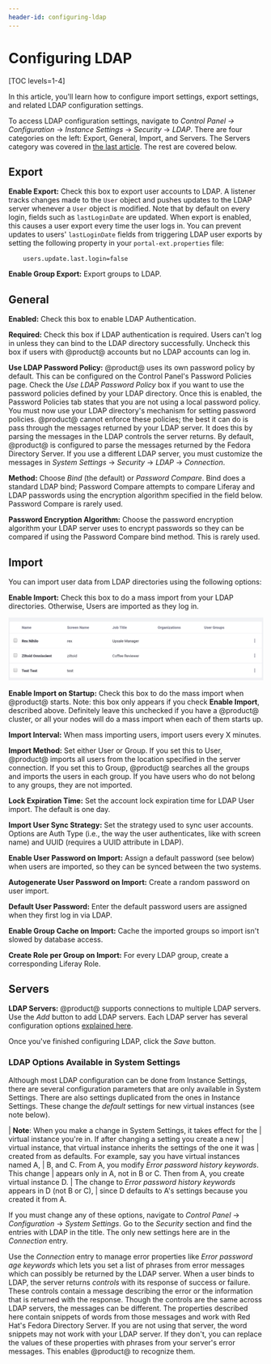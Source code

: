 ```yaml
---
header-id: configuring-ldap
---
```


# Configuring LDAP

[TOC levels=1-4]

In this article, you'll learn how to configure import settings, export settings,
and related LDAP configuration settings. 

To access LDAP configuration settings, navigate to *Control Panel &rarr;
Configuration* &rarr; *Instance Settings* &rarr; *Security* &rarr; *LDAP*. There
are four categories on the left: Export, General, Import, and Servers. The
Servers category was covered in [the last article](/docs/7-2/deploy/-/knowledge_base/d/ldap). 
The rest are covered below. 

## Export

**Enable Export:** Check this box to export user accounts to LDAP. A listener
tracks changes made to the `User` object and pushes updates to the LDAP server
whenever a `User` object is modified. Note that by default on every login,
fields such as `lastLoginDate` are updated. When export is enabled, this causes
a user export every time the user logs in. You can prevent updates to users'
`lastLoginDate` fields from triggering LDAP user exports by setting the
following property in your `portal-ext.properties` file:

        users.update.last.login=false

**Enable Group Export:** Export groups to LDAP. 

## General

**Enabled:** Check this box to enable LDAP Authentication.

**Required:** Check this box if LDAP authentication is required. Users can't log
in unless they can bind to the LDAP directory successfully. Uncheck this box if
users with @product@ accounts but no LDAP accounts can log in.

**Use LDAP Password Policy:** @product@ uses its own password policy by default.
This can be configured on the Control Panel's Password Policies page. Check the
*Use LDAP Password Policy* box if you want to use the password policies defined
by your LDAP directory. Once this is enabled, the Password Policies tab states
that you are not using a local password policy. You must now use your LDAP
directory's mechanism for setting password policies. @product@ cannot enforce
these policies; the best it can do is pass through the messages returned by your
LDAP server. It does this by parsing the messages in the LDAP controls the
server returns. By default, @product@ is configured to parse the messages
returned by the Fedora Directory Server. If you use a different LDAP server, you
must customize the messages in *System Settings* &rarr; *Security* &rarr; *LDAP*
&rarr; *Connection*. 

**Method:** Choose *Bind* (the default) or *Password Compare*. Bind does
a standard LDAP bind; Password Compare attempts to compare Liferay and LDAP
passwords using the encryption algorithm specified in the field below. Password
Compare is rarely used. 

**Password Encryption Algorithm:** Choose the password encryption algorithm your
LDAP server uses to encrypt passwords so they can be compared if using the
Password Compare bind method. This is rarely used. 

## Import

You can import user data from LDAP directories using the following options:

**Enable Import:** Check this box to do a mass import from your LDAP
directories. Otherwise, Users are imported as they log in. 

![Figure 1: Ziltoid and Rex have been imported because they logged in.](../../../images/imported-ldap-users.png)

**Enable Import on Startup:** Check this box to do the mass import when
@product@ starts. Note: this box only appears if you check **Enable Import**,
described above. Definitely leave this unchecked if you have a @product@
cluster, or all your nodes will do a mass import when each of them starts up.

**Import Interval:** When mass importing users, import users every X minutes. 

**Import Method:** Set either User or Group. If you set this to User, @product@
imports all users from the location specified in the server connection. If you
set this to Group, @product@ searches all the groups and imports the users in
each group. If you have users who do not belong to any groups, they are not
imported. 

**Lock Expiration Time:** Set the account lock expiration time for LDAP User
import. The default is one day. 

**Import User Sync Strategy:** Set the strategy used to sync user accounts.
Options are Auth Type (i.e., the way the user authenticates, like with screen
name) and UUID (requires a UUID attribute in LDAP). 

**Enable User Password on Import:** Assign a default password (see below) when
users are imported, so they can be synced between the two systems. 

**Autogenerate User Password on Import:** Create a random password on user
import. 

**Default User Password:** Enter the default password users are assigned when
they first log in via LDAP. 

**Enable Group Cache on Import:** Cache the imported groups so import isn't
slowed by database access. 

**Create Role per Group on Import:** For every LDAP group, create
a corresponding Liferay Role. 

## Servers

**LDAP Servers:** @product@ supports connections to multiple LDAP servers. Use
the *Add* button to add LDAP servers. Each LDAP server has
several configuration options [explained here](/docs/7-2/deploy/-/knowledge_base/d/ldap). 

Once you've finished configuring LDAP, click the *Save* button. 

### LDAP Options Available in System Settings

Although most LDAP configuration can be done from Instance Settings, there are
several configuration parameters that are only available in System Settings.
There are also settings duplicated from the ones in Instance Settings. These
change the *default* settings for new virtual instances (see note below). 

| **Note**: When you make a change in System Settings, it takes effect for the
| virtual instance you're in. If after changing a setting you create a new
| virtual instance, that virtual instance inherits the settings of the one it was
| created from as defaults. For example, say you have virtual instances named A,
| B, and C. From A, you modify *Error password history keywords*. This change
| appears only in A, not in B or C. Then from A, you create virtual instance D.
| The change to *Error password history keywords* appears in D (not B or C),
| since D defaults to A's settings because you created it from A.

If you must change any of these options, navigate to *Control Panel* &rarr;
*Configuration* &rarr; *System Settings*. Go to the *Security* section and
find the entries with LDAP in the title. The only new settings here are in the
*Connection* entry.

Use the *Connection* entry to manage error properties like *Error password age
keywords* which lets you set a list of phrases from error messages which can
possibly be returned by the LDAP server. When a user binds to LDAP, the server
returns *controls* with its response of success or failure. These controls
contain a message describing the error or the information that is returned with
the response. Though the controls are the same across LDAP servers, the messages
can be different. The properties described here contain snippets of words from
those messages and work with Red Hat's Fedora Directory Server. If you are not
using that server, the word snippets may not work with your LDAP server. If they
don't, you can replace the values of these properties with phrases from your
server's error messages. This enables @product@ to recognize them.

